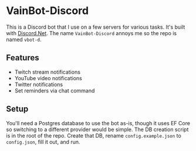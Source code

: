 # VainBot-Discord

This is a Discord bot that I use on a few servers for various tasks. It's built with [Discord.Net](https://github.com/RogueException/Discord.Net). The name `VainBot-Discord` annoys me so the repo is named `vbot-d`.

## Features

- Twitch stream notifications
- YouTube video notifications
- Twitter notifications
- Set reminders via chat command

## Setup

You'll need a Postgres database to use the bot as-is, though it uses EF Core so switching to a different provider would be simple. The DB creation script is in the root of the repo. Create that DB, rename `config.example.json` to `config.json`, fill it out, and run.